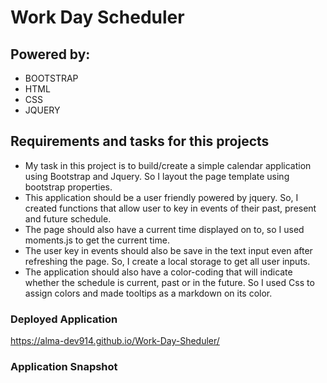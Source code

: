 # Work Day Scheduler 

## Powered by:
* BOOTSTRAP
* HTML
* CSS 
* JQUERY

## Requirements and tasks for this projects
* My task in this project is to build/create a simple calendar application using Bootstrap and Jquery. So I layout the page template using bootstrap properties.
* This application should be a user friendly powered by jquery. So, I created functions that allow user to key in events of their past, present and future schedule.
* The page should also have a current time displayed on to, so I used moments.js to get the current time.
* The user key in events should also be save in the text input even after refreshing the page. So, I create a local storage to get all user inputs.
* The application should also have a color-coding that will indicate whether the schedule is current, past or in the future. So I used Css to assign colors and made tooltips as a markdown on its color.

### Deployed Application
 https://alma-dev914.github.io/Work-Day-Sheduler/

 ### Application Snapshot
 
